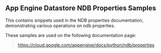 ## App Engine Datastore NDB Properties Samples

This contains snippets used in the NDB properties documentation, demonstrating
various operations on ndb properties.

<!-- auto-doc-link -->
These samples are used on the following documentation page:

> https://cloud.google.com/appengine/docs/python/ndb/properties

<!-- end-auto-doc-link -->
